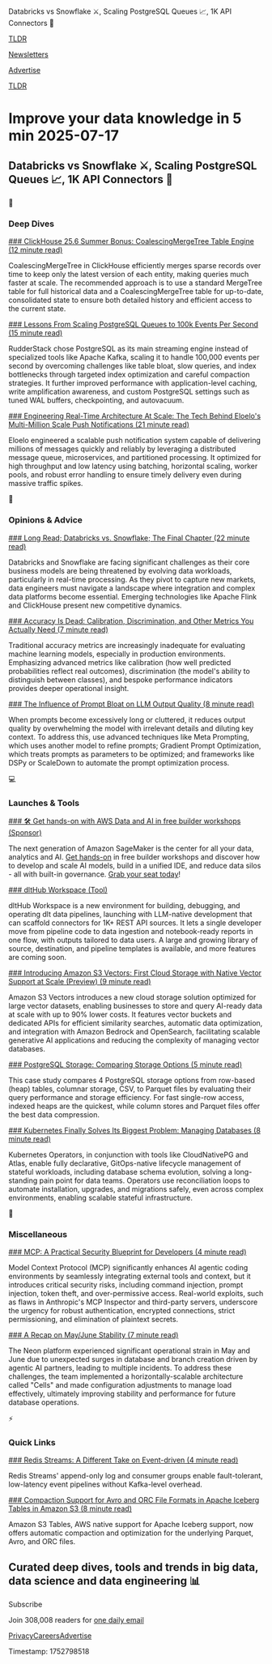 Databricks vs Snowflake ⚔️, Scaling PostgreSQL Queues 📈, 1K API Connectors 🔌

[TLDR](/)

[Newsletters](/newsletters)

[Advertise](https://advertise.tldr.tech/)

[TLDR](/)

# Improve your data knowledge in 5 min 2025-07-17

## Databricks vs Snowflake ⚔️, Scaling PostgreSQL Queues 📈, 1K API Connectors 🔌

📱

### Deep Dives

[### ClickHouse 25.6 Summer Bonus: CoalescingMergeTree Table Engine (12 minute read)](https://clickhouse.com/blog/clickhouse-25-6-coalescingmergetree?utm_source=tldrdata)

CoalescingMergeTree in ClickHouse efficiently merges sparse records over time to keep only the latest version of each entity, making queries much faster at scale. The recommended approach is to use a standard MergeTree table for full historical data and a CoalescingMergeTree table for up-to-date, consolidated state to ensure both detailed history and efficient access to the current state.

[### Lessons From Scaling PostgreSQL Queues to 100k Events Per Second (15 minute read)](https://www.rudderstack.com/blog/lessons-from-scaling-postgresql/?utm_source=tldrdata)

RudderStack chose PostgreSQL as its main streaming engine instead of specialized tools like Apache Kafka, scaling it to handle 100,000 events per second by overcoming challenges like table bloat, slow queries, and index bottlenecks through targeted index optimization and careful compaction strategies. It further improved performance with application-level caching, write amplification awareness, and custom PostgreSQL settings such as tuned WAL buffers, checkpointing, and autovacuum.

[### Engineering Real-Time Architecture At Scale: The Tech Behind Eloelo's Multi-Million Scale Push Notifications (21 minute read)](https://tech-blogs.eloelo.in/the-architecture-behind-multi-million-scale-push-notifications-a-deep-dive-63b50b8b9f59?utm_source=tldrdata)

Eloelo engineered a scalable push notification system capable of delivering millions of messages quickly and reliably by leveraging a distributed message queue, microservices, and partitioned processing. It optimized for high throughput and low latency using batching, horizontal scaling, worker pools, and robust error handling to ensure timely delivery even during massive traffic spikes.

🚀

### Opinions & Advice

[### Long Read; Databricks vs. Snowflake; The Final Chapter (22 minute read)](https://dataopsleadership.substack.com/p/long-read-databricks-vs-snowflake?utm_source=tldrdata)

Databricks and Snowflake are facing significant challenges as their core business models are being threatened by evolving data workloads, particularly in real-time processing. As they pivot to capture new markets, data engineers must navigate a landscape where integration and complex data platforms become essential. Emerging technologies like Apache Flink and ClickHouse present new competitive dynamics.

[### Accuracy Is Dead: Calibration, Discrimination, and Other Metrics You Actually Need (7 minute read)](https://towardsdatascience.com/accuracy-is-dead-calibration-discrimination-and-other-metrics-you-actually-need/?utm_source=tldrdata)

Traditional accuracy metrics are increasingly inadequate for evaluating machine learning models, especially in production environments. Emphasizing advanced metrics like calibration (how well predicted probabilities reflect real outcomes), discrimination (the model's ability to distinguish between classes), and bespoke performance indicators provides deeper operational insight.

[### The Influence of Prompt Bloat on LLM Output Quality (8 minute read)](https://mlops.community/the-impact-of-prompt-bloat-on-llm-output-quality/?utm_source=tldrdata)

When prompts become excessively long or cluttered, it reduces output quality by overwhelming the model with irrelevant details and diluting key context. To address this, use advanced techniques like Meta Prompting, which uses another model to refine prompts; Gradient Prompt Optimization, which treats prompts as parameters to be optimized; and frameworks like DSPy or ScaleDown to automate the prompt optimization process.

💻

### Launches & Tools

[### 🛠️ Get hands-on with AWS Data and AI in free builder workshops (Sponsor)](http://bit.ly/44s7T94?trk=a8fcd5db-55ce-4627-8ed0-3286d3138e8c&amp;sc_channel=el&amp;utm_source=tldrdata)

The next generation of Amazon SageMaker is the center for all your data, analytics and AI. [Get hands-on](http://bit.ly/44s7T94?trk=a8fcd5db-55ce-4627-8ed0-3286d3138e8c&sc_channel=el) in free builder workshops and discover how to develop and scale AI models, build in a unified IDE, and reduce data silos - all with built-in governance. [Grab your seat today](http://bit.ly/44s7T94?trk=a8fcd5db-55ce-4627-8ed0-3286d3138e8c&sc_channel=el)!

[### dltHub Workspace (Tool)](https://dlthub.com/workspace?utm_source=tldrdata)

dltHub Workspace is a new environment for building, debugging, and operating dlt data pipelines, launching with LLM-native development that can scaffold connectors for 1K+ REST API sources. It lets a single developer move from pipeline code to data ingestion and notebook-ready reports in one flow, with outputs tailored to data users. A large and growing library of source, destination, and pipeline templates is available, and more features are coming soon.

[### Introducing Amazon S3 Vectors: First Cloud Storage with Native Vector Support at Scale (Preview) (9 minute read)](https://aws.amazon.com/blogs/aws/introducing-amazon-s3-vectors-first-cloud-storage-with-native-vector-support-at-scale/?utm_source=tldrdata)

Amazon S3 Vectors introduces a new cloud storage solution optimized for large vector datasets, enabling businesses to store and query AI-ready data at scale with up to 90% lower costs. It features vector buckets and dedicated APIs for efficient similarity searches, automatic data optimization, and integration with Amazon Bedrock and OpenSearch, facilitating scalable generative AI applications and reducing the complexity of managing vector databases.

[### PostgreSQL Storage: Comparing Storage Options (5 minute read)](https://www.cybertec-postgresql.com/en/postgresql-storage-comparing-storage-options/?utm_source=tldrdata)

This case study compares 4 PostgreSQL storage options from row-based (heap) tables, columnar storage, CSV, to Parquet files by evaluating their query performance and storage efficiency. For fast single-row access, indexed heaps are the quickest, while column stores and Parquet files offer the best data compression.

[### Kubernetes Finally Solves Its Biggest Problem: Managing Databases (8 minute read)](https://thenewstack.io/kubernetes-finally-solves-its-biggest-problem-managing-databases/?utm_source=tldrdata)

Kubernetes Operators, in conjunction with tools like CloudNativePG and Atlas, enable fully declarative, GitOps-native lifecycle management of stateful workloads, including database schema evolution, solving a long-standing pain point for data teams. Operators use reconciliation loops to automate installation, upgrades, and migrations safely, even across complex environments, enabling scalable stateful infrastructure.

🎁

### Miscellaneous

[### MCP: A Practical Security Blueprint for Developers (4 minute read)](https://thenewstack.io/mcp-a-practical-security-blueprint-for-developers/?utm_source=tldrdata)

Model Context Protocol (MCP) significantly enhances AI agentic coding environments by seamlessly integrating external tools and context, but it introduces critical security risks, including command injection, prompt injection, token theft, and over-permissive access. Real-world exploits, such as flaws in Anthropic's MCP Inspector and third-party servers, underscore the urgency for robust authentication, encrypted connections, strict permissioning, and elimination of plaintext secrets.

[### A Recap on May/June Stability (7 minute read)](https://neon.com/blog/an-apology-and-a-recap-on-may-june-stability?utm_source=tldrdata)

The Neon platform experienced significant operational strain in May and June due to unexpected surges in database and branch creation driven by agentic AI partners, leading to multiple incidents. To address these challenges, the team implemented a horizontally-scalable architecture called "Cells" and made configuration adjustments to manage load effectively, ultimately improving stability and performance for future database operations.

⚡️

### Quick Links

[### Redis Streams: A Different Take on Event-driven (4 minute read)](https://packagemain.tech/p/redis-streams-event-driven?utm_source=tldrdata)

Redis Streams' append-only log and consumer groups enable fault-tolerant, low-latency event pipelines without Kafka-level overhead.

[### Compaction Support for Avro and ORC File Formats in Apache Iceberg Tables in Amazon S3 (8 minute read)](https://aws.amazon.com/blogs/big-data/compaction-support-for-avro-and-orc-file-formats-in-apache-iceberg-tables-in-amazon-s3/?utm_source=tldrdata)

Amazon S3 Tables, AWS native support for Apache Iceberg support, now offers automatic compaction and optimization for the underlying Parquet, Avro, and ORC files.

## Curated deep dives, tools and trends in big data, data science and data engineering 📊

Subscribe

Join 308,008 readers for [one daily email](/api/latest/data)

[Privacy](/privacy)[Careers](https://jobs.ashbyhq.com/tldr.tech)[Advertise](/data/advertise)

Timestamp: 1752798518